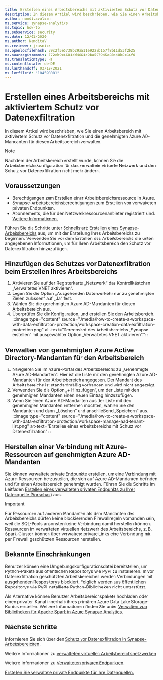 ```yaml
---
title: Erstellen eines Arbeitsbereichs mit aktiviertem Schutz vor Datenexfiltration
description: In diesem Artikel wird beschrieben, wie Sie einen Arbeitsbereich mit aktiviertem Schutz vor Datenexfiltration in Azure Synapse Analytics erstellen.
author: nanditavalsan
ms.service: synapse-analytics
ms.topic: how-to
ms.subservice: security
ms.date: 12/01/2020
ms.author: NanditaV
ms.reviewer: jrasnick
ms.openlocfilehash: 59c2f5e5738b29aa11e9227b157f8b11d53f2b25
ms.sourcegitcommit: 772eb9c6684dd4864e0ba507945a83e48b8c16f0
ms.translationtype: HT
ms.contentlocale: de-DE
ms.lasthandoff: 03/19/2021
ms.locfileid: "104598081"
---
```

# <a name="create-a-workspace-with-data-exfiltration-protection-enabled"></a>Erstellen eines Arbeitsbereichs mit aktiviertem Schutz vor Datenexfiltration
In diesem Artikel wird beschrieben, wie Sie einen Arbeitsbereich mit aktiviertem Schutz vor Datenexfiltration und die genehmigten Azure AD-Mandanten für diesen Arbeitsbereich verwalten.

>[!Note]
>Nachdem der Arbeitsbereich erstellt wurde, können Sie die Arbeitsbereichskonfiguration für das verwaltete virtuelle Netzwerk und den Schutz vor Datenexfiltration nicht mehr ändern.

## <a name="prerequisites"></a>Voraussetzungen
- Berechtigungen zum Erstellen einer Arbeitsbereichsressource in Azure.
- Synapse-Arbeitsbereichsberechtigungen zum Erstellen von verwalteten privaten Endpunkten.
- Abonnements, die für den Netzwerkressourcenanbieter registriert sind. [Weitere Informationen.](../../azure-resource-manager/management/resource-providers-and-types.md)

Führen Sie die Schritte unter [Schnellstart: Erstellen eines Synapse-Arbeitsbereichs](../quickstart-create-workspace.md) aus, um mit der Erstellung Ihres Arbeitsbereichs zu beginnen. Verwenden Sie vor dem Erstellen des Arbeitsbereichs die unten angegebenen Informationen, um für Ihren Arbeitsbereich den Schutz vor Datenexfiltration hinzuzufügen.

## <a name="add-data-exfiltration-protection-when-creating-your-workspace"></a>Hinzufügen des Schutzes vor Datenexfiltration beim Erstellen Ihres Arbeitsbereichs
1. Aktivieren Sie auf der Registerkarte „Netzwerk“ das Kontrollkästchen „Verwaltetes VNET aktivieren“.
1. Legen Sie die Option „Ausgehenden Datenverkehr nur zu genehmigten Zielen zulassen“ auf „Ja“ fest.
1. Wählen Sie die genehmigten Azure AD-Mandanten für diesen Arbeitsbereich aus.
1. Überprüfen Sie die Konfiguration, und erstellen Sie den Arbeitsbereich.
:::image type="content" source="./media/how-to-create-a-workspace-with-data-exfiltration-protection/workspace-creation-data-exfiltration-protection.png" alt-text="Screenshot des Arbeitsbereichs „Synapse erstellen“ mit ausgewählter Option „Verwaltetes VNET aktivieren“.":::

## <a name="manage-approved-azure-active-directory-tenants-for-the-workspace"></a>Verwalten von genehmigten Azure Active Directory-Mandanten für den Arbeitsbereich
1. Navigieren Sie im Azure-Portal des Arbeitsbereichs zu „Genehmigte Azure AD-Mandanten“. Hier ist die Liste mit den genehmigten Azure AD-Mandanten für den Arbeitsbereich angegeben. Der Mandant des Arbeitsbereichs ist standardmäßig vorhanden und wird nicht angezeigt.
1. Verwenden Sie die Option „+ Hinzufügen“, um der Liste mit den genehmigten Mandanten einen neuen Eintrag hinzuzufügen.
1. Wenn Sie einen Azure AD-Mandanten aus der Liste mit den genehmigten Mandanten entfernen möchten, wählen Sie den Mandanten und dann „Löschen“ und anschließend „Speichern“ aus.
:::image type="content" source="./media/how-to-create-a-workspace-with-data-exfiltration-protection/workspace-manage-aad-tenant-list.png" alt-text="Erstellen eines Arbeitsbereichs mit Schutz vor Datenexfiltration":::


## <a name="connecting-to-azure-resources-in-approved-azure-ad-tenants"></a>Herstellen einer Verbindung mit Azure-Ressourcen auf genehmigten Azure AD-Mandanten

Sie können verwaltete private Endpunkte erstellen, um eine Verbindung mit Azure-Ressourcen herzustellen, die sich auf Azure AD-Mandanten befinden und für einen Arbeitsbereich genehmigt wurden. Führen Sie die Schritte im Leitfaden [Erstellen eines verwalteten privaten Endpunkts zu Ihrer Datenquelle (Vorschau)](./how-to-create-managed-private-endpoints.md) aus.

>[!IMPORTANT]
>Für Ressourcen auf anderen Mandanten als dem Mandanten des Arbeitsbereichs dürfen keine blockierenden Firewallregeln vorhanden sein, weil die SQL-Pools ansonsten keine Verbindung damit herstellen können. Ressourcen im verwalteten virtuellen Netzwerk des Arbeitsbereichs, z. B. Spark-Cluster, können über verwaltete private Links eine Verbindung mit per Firewall geschützten Ressourcen herstellen.

## <a name="known-limitations"></a>Bekannte Einschränkungen
Benutzer können eine Umgebungskonfigurationsdatei bereitstellen, um Python-Pakete aus öffentlichen Repositorys wie PyPI zu installieren. In vor Datenexfiltration geschützten Arbeitsbereichen werden Verbindungen mit ausgehenden Respositorys blockiert. Folglich werden aus öffentlichen Repositorys wie PyPI installierte Python-Bibliotheken nicht unterstützt. 

Als Alternative können Benutzer Arbeitsbereichspakete hochladen oder einen privaten Kanal innerhalb ihres primären Azure Data Lake Storage-Kontos erstellen. Weitere Informationen finden Sie unter [Verwalten von Bibliotheken für Apache Spark in Azure Synapse Analytics](./spark/../../spark/apache-spark-azure-portal-add-libraries.md). 
  
## <a name="next-steps"></a>Nächste Schritte

Informieren Sie sich über den [Schutz vor Datenexfiltration in Synapse-Arbeitsbereichen](./workspace-data-exfiltration-protection.md).

Weitere Informationen zu [verwalteten virtuellen Arbeitsbereichsnetzwerken](./synapse-workspace-managed-vnet.md)

Weitere Informationen zu [Verwalteten privaten Endpunkten](./synapse-workspace-managed-private-endpoints.md).

[Erstellen Sie verwaltete private Endpunkte für Ihre Datenquellen.](./how-to-create-managed-private-endpoints.md)
